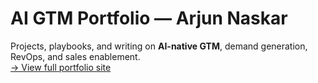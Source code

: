 # AI GTM Portfolio — Arjun Naskar
Projects, playbooks, and writing on **AI-native GTM**, demand generation, RevOps, and sales enablement.  
[→ View full portfolio site](https://anaskar.github.io/ai-gtm/)

